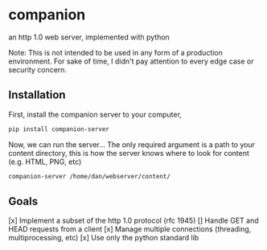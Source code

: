 # companion

an http 1.0 web server, implemented with python

Note: This is not intended to be used in any form of a production environment. For sake of time, I didn't pay attention to every edge case or security concern. 

## Installation

First, install the companion server to your computer, 

```bash
pip install companion-server
```

Now, we can run the server... The only required argument is a path to your content directory, this is how the server knows where to look for content (e.g. HTML, PNG, etc)

```bash
companion-server /home/dan/webserver/content/
```


## Goals

[x] Implement a subset of the http 1.0 protocol (rfc 1945)
[] Handle GET and HEAD requests from a client
[x] Manage multiple connections (threading, multiprocessing, etc)
[x] Use only the python standard lib 